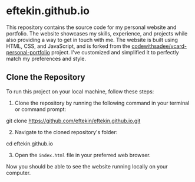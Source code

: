 # eftekin.github.io

This repository contains the source code for my personal website and portfolio. The website showcases my skills, experience, and projects while also providing a way to get in touch with me. The website is built using HTML, CSS, and JavaScript, and is forked from the [codewithsadee/vcard-personal-portfolio](https://github.com/codewithsadee/vcard-personal-portfolio) project. I've customized and simplified it to perfectly match my preferences and style.

## Clone the Repository

To run this project on your local machine, follow these steps:

1. Clone the repository by running the following command in your terminal or command prompt:

git clone https://github.com/eftekin/eftekin.github.io.git

2. Navigate to the cloned repository's folder:

cd eftekin.github.io

3. Open the `index.html` file in your preferred web browser.

Now you should be able to see the website running locally on your computer.
